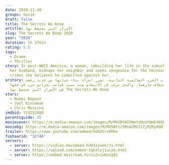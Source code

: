 ```yaml
---
date: 2020-11-20
groups: movie
draft: false
title: The Secrets We Keep
artitle: الأسرار التي نحتفظ بها
slug: The Secrets We Keep 2020
year: "2020"
duration: 1h 37min
rating: 5.5
tags:
  - Drama
  - Thriller
story: In post-WWII America, a woman, rebuilding her life in the suburbs with
  her husband, kidnaps her neighbor and seeks vengeance for the heinous war
  crimes she believes he committed against her.
arstory: في أعقاب الحرب العالمية الثانية، تقرر امرأة بناء حياتها من جديد رفقة
  زوجها واختطاف جارهما، والذي ترغب في الانتقام منه بسبب قيامه بجرائم حرب في حقها
  قي الأسرار التي نحتفظ بها The Secrets We Keep
stars:
  - Noomi Rapace
  - Joel Kinnaman
  - Chris Messina
imdbid: tt9252488
parentsguide: 15
moviecover: https://m.media-amazon.com/images/M/MV5BYWI5NmYxMzUtNmE4NS00ODMyLWJlYTgtY2M3ZjUwOWRhNjJlXkEyXkFqcGdeQXVyMTA3MDk2NDg2._V1_FMjpg_UY853_.jpg
moviebg: https://m.media-amazon.com/images/M/MV5BYzc5MzA2MGItZjM2My00OTM4LWFiMjYtMjczYjg3ODE4OWMxXkEyXkFqcGdeQXVyNDY2MjcyOTQ@._V1_FMjpg_UX1280_.jpg
trailer: https://www.youtube.com/embed/kGKX5rzRMho
fushaarid: "32746"
servers:
  - server: https://vidlox.me/embed-hd03ajwkkr7i.html
  - server: https://uqload.com/embed-tqk4lzj1uiim.html
  - server: https://embed.mystream.to/su2vju6oxg01
---
```

